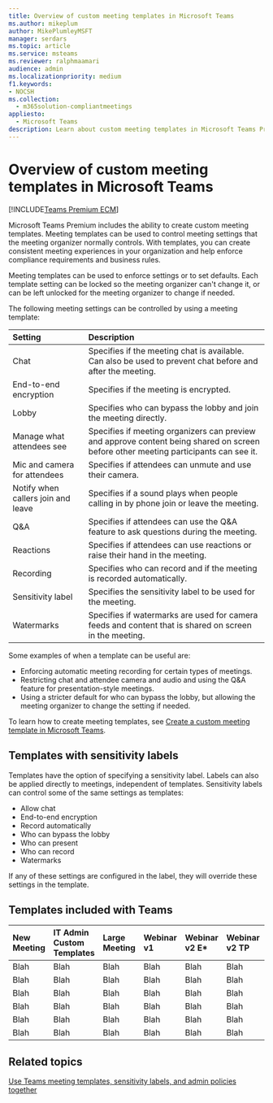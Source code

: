 ```yaml
---
title: Overview of custom meeting templates in Microsoft Teams
ms.author: mikeplum
author: MikePlumleyMSFT
manager: serdars
ms.topic: article
ms.service: msteams
ms.reviewer: ralphmaamari
audience: admin
ms.localizationpriority: medium
f1.keywords:
- NOCSH
ms.collection: 
  - m365solution-compliantmeetings
appliesto: 
  - Microsoft Teams
description: Learn about custom meeting templates in Microsoft Teams Premium.
---
```


# Overview of custom meeting templates in Microsoft Teams

[!INCLUDE[Teams Premium ECM](includes/teams-premium-ecm.md)]

Microsoft Teams Premium includes the ability to create custom meeting templates. Meeting templates can be used to control meeting settings that the meeting organizer normally controls. With templates, you can create consistent meeting experiences in your organization and help enforce compliance requirements and business rules.

Meeting templates can be used to enforce settings or to set defaults. Each template setting can be locked so the meeting organizer can't change it, or can be left unlocked for the meeting organizer to change if needed.

The following meeting settings can be controlled by using a meeting template:

|Setting|Description|
|:------|:----------|
|Chat|Specifies if the meeting chat is available. Can also be used to prevent chat before and after the meeting.|
|End-to-end encryption|Specifies if the meeting is encrypted.|
|Lobby|Specifies who can bypass the lobby and join the meeting directly.|
|Manage what attendees see|Specifies if meeting organizers can preview and approve content being shared on screen before other meeting participants can see it.|
|Mic and camera for attendees|Specifies if attendees can unmute and use their camera.|
|Notify when callers join and leave|Specifies if a sound plays when people calling in by phone join or leave the meeting.|
|Q&A|Specifies if attendees can use the Q&A feature to ask questions during the meeting.|
|Reactions|Specifies if attendees can use reactions or raise their hand in the meeting.|
|Recording|Specifies who can record and if the meeting is recorded automatically.|
|Sensitivity label|Specifies the sensitivity label to be used for the meeting.|
|Watermarks|Specifies if watermarks are used for camera feeds and content that is shared on screen in the meeting.|

Some examples of when a template can be useful are:

- Enforcing automatic meeting recording for certain types of meetings.
- Restricting chat and attendee camera and audio and using the Q&A feature for presentation-style meetings.
- Using a stricter default for who can bypass the lobby, but allowing the meeting organizer to change the setting if needed.

To learn how to create meeting templates, see [Create a custom meeting template in Microsoft Teams](create-custom-meeting-template.md).

## Templates with sensitivity labels

Templates have the option of specifying a sensitivity label. Labels can also be applied directly to meetings, independent of templates. Sensitivity labels can control some of the same settings as templates:

- Allow chat
- End-to-end encryption
- Record automatically
- Who can bypass the lobby
- Who can present
- Who can record
- Watermarks

If any of these settings are configured in the label, they will override these settings in the template.

## Templates included with Teams


|New Meeting|IT Admin Custom Templates|Large Meeting|Webinar v1|Webinar v2 E*|Webinar v2 TP|Townhall|Protected Meeting|Virtual Appointment|Class|Lecture|Discussion Group|Parent-Teacher Conference|
|:-----|:-----|:-----|:-----|:-----|:-----|:-----|:-----|:-----|:-----|:-----|:-----|:-----|
|Blah|Blah|Blah|Blah|Blah|Blah|Blah|Blah|Blah|Blah|Blah|Blah|Blah|
|Blah|Blah|Blah|Blah|Blah|Blah|Blah|Blah|Blah|Blah|Blah|Blah|Blah|
|Blah|Blah|Blah|Blah|Blah|Blah|Blah|Blah|Blah|Blah|Blah|Blah|Blah|
|Blah|Blah|Blah|Blah|Blah|Blah|Blah|Blah|Blah|Blah|Blah|Blah|Blah|
|Blah|Blah|Blah|Blah|Blah|Blah|Blah|Blah|Blah|Blah|Blah|Blah|Blah|
|Blah|Blah|Blah|Blah|Blah|Blah|Blah|Blah|Blah|Blah|Blah|Blah|Blah|














## Related topics

[Use Teams meeting templates, sensitivity labels, and admin policies together](meeting-templates-sensitivity-labels-policies.md)

